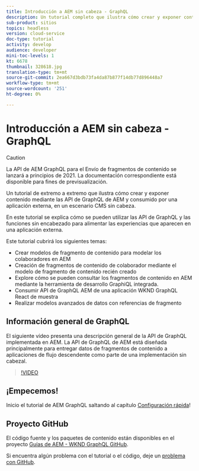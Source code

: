 ```yaml
---
title: Introducción a AEM sin cabeza - GraphQL
description: Un tutorial completo que ilustra cómo crear y exponer contenido mediante las API de GraphQL de AEM.
sub-product: sitios
topics: headless
version: cloud-service
doc-type: tutorial
activity: develop
audience: developer
mini-toc-levels: 1
kt: 6678
thumbnail: 328618.jpg
translation-type: tm+mt
source-git-commit: 2ea667d3bdb73fa4da87b877f14db77d896448a7
workflow-type: tm+mt
source-wordcount: '251'
ht-degree: 0%

---
```



# Introducción a AEM sin cabeza - GraphQL

>[!CAUTION]
>
> La API de AEM GraphQL para el Envío de fragmentos de contenido se lanzará a principios de 2021.
> La documentación correspondiente está disponible para fines de previsualización.

Un tutorial de extremo a extremo que ilustra cómo crear y exponer contenido mediante las API de GraphQL de AEM y consumido por una aplicación externa, en un escenario CMS sin cabeza.

En este tutorial se explica cómo se pueden utilizar las API de GraphQL y las funciones sin encabezado para alimentar las experiencias que aparecen en una aplicación externa.

Este tutorial cubrirá los siguientes temas:

* Crear modelos de fragmento de contenido para modelar los colaboradores en AEM
* Creación de fragmentos de contenido de colaborador mediante el modelo de fragmento de contenido recién creado
* Explore cómo se pueden consultar los fragmentos de contenido en AEM mediante la herramienta de desarrollo GraphiQL integrada.
* Consumir API de GraphQL AEM de una aplicación WKND GraphQL React de muestra
* Realizar modelos avanzados de datos con referencias de fragmento

## Información general de GraphQL

El siguiente vídeo presenta una descripción general de la API de GraphQL implementada en AEM. La API de GraphQL de AEM está diseñada principalmente para entregar datos de fragmentos de contenido a aplicaciones de flujo descendente como parte de una implementación sin cabezal.

>[!VIDEO](https://video.tv.adobe.com/v/328618/?quality=12&learn=on)

## ¡Empecemos!

Inicio el tutorial de AEM GraphQL saltando al capítulo [Configuración rápida](./setup.md)!

## Proyecto GitHub

El código fuente y los paquetes de contenido están disponibles en el proyecto [Guías de AEM - WKND GraphQL GitHub](https://github.com/adobe/aem-guides-wknd-graphql).

Si encuentra algún problema con el tutorial o el código, deje un [problema con GitHub](https://github.com/adobe/aem-guides-wknd-graphql/issues).

